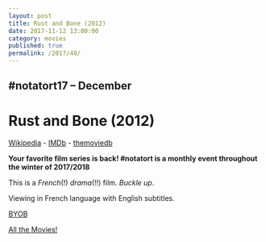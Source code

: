 ```yaml
---
layout: post
title: Rust and Bone (2012)
date: 2017-11-12 13:00:00
category: movies
published: true
permalink: /2017/48/
---
```



## \#notatort17 – December

# Rust and Bone (2012)



[Wikipedia](https://en.wikipedia.org/wiki/Rust_and_Bone) - [IMDb](http://www.imdb.com/title/tt2053425/) - [themoviedb](https://www.themoviedb.org/movie/97365-de-rouille-et-d-os)

**Your favorite film series is back! \#notatort is a monthly event throughout the winter of 2017/2018**


This is a *French*(!) *drama*(!!) film. *Buckle up*.

Viewing in French language with English subtitles.

<a href="http://en.wikipedia.org/wiki/BYOB_(beverage)">BYOB</a>

[All the Movies!](http://notatort.com/allthemovies/)

<!--include jquery & backstretch-->

<script type="text/javascript" src="https://ajax.googleapis.com/ajax/libs/jquery/1.7.2/jquery.min.js"></script>

<script type="text/javascript" src="http://notatort.com/jquery.backstretch.min.js"></script>

<script type="text/javascript">

$(function(){

     $(window).resize(function(){
     
         if($(this).width() >= 767){
         
             $.backstretch("http://notatort.com/bg1748.jpg", {speed: 150});
             
         }
         
      })
      
      .resize();//trigger resize on page load
      
});

</script>